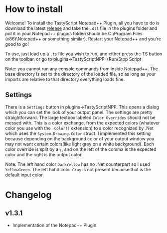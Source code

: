 ﻿# How to install
Welcome! To install the TastyScript Notepad++ Plugin, all you have to do is download the latest [release](https://github.com/TastyGod/TastyScript/releases) and take the `.dll` file in the 
plugins folder and put it in your Notepad++ plugins folder(should be C:\Program Files (x86)\Notepad++ or something similar). Restart your 
Notepad++ and you're good to go!

To use, just load up a `.ts` file you wish to run, and either press the TS button on the toolbar, or go to plugins->TastyScriptNPP->Run/Stop Script

Note: you cannot run any console commands from inside Notepad++. The base directory is set to the directory of the loaded file, so as long as 
your imports are relative to that directory everything loads fine.

## Settings
There is a `Settings` button in plugins->TastyScriptNPP. This opens a dialog which you can set the look of your output panel. The settings are 
pretty straightforward. The large textbox labeled `Color Overrides` should not be messed with. This is a color exchange, from the expected colors 
(whatever color you use with the `.Color()` extension) to a color recognized by .Net which uses the `System.Drawing.Color` struct. I implemented 
this setting because depending on the background color of your output window you may not want certain colors(like light grey on a white background). 
Each color override is split by a `;`, and on the left of the comma is the expected color and the right is the output color.

Note: The left hand color `DarkYellow` has no .Net counterpart so I used `YellowGreen`. The left hahd color `Gray` is not present because that is the 
default input color.

# Changelog
## v1.3.1

* Implementation of the Notepad++ Plugin.